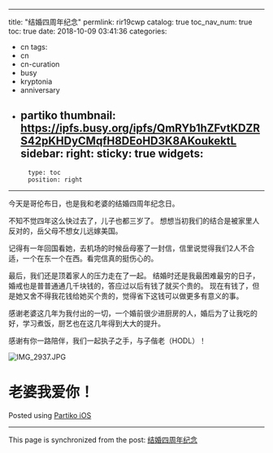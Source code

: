 
---
title: "结婚四周年纪念"
permlink: rir19cwp
catalog: true
toc_nav_num: true
toc: true
date: 2018-10-09 03:41:36
categories:
- cn
tags:
- cn
- cn-curation
- busy
- kryptonia
- anniversary
- partiko
thumbnail: https://ipfs.busy.org/ipfs/QmRYb1hZFvtKDZRS42pKHDyCMqfH8DEoHD3K8AKoukektL
sidebar:
    right:
        sticky: true
widgets:
    -
        type: toc
        position: right
---


今天是哥伦布日，也是我和老婆的结婚四周年纪念日。

不知不觉四年这么快过去了，儿子也都三岁了。
想想当初我们的结合是被家里人反对的，岳父母不想女儿远嫁美国。

记得有一年回国看她，去机场的时候岳母塞了一封信，信里说觉得我们2人不合适，一个在东一个在西。看完信真的挺伤心的。

最后，我们还是顶着家人的压力走在了一起。
结婚时还是我最困难最穷的日子，婚戒也是普普通通几千块钱的，答应过以后有钱了就买个贵的。
现在有钱了，但是她又舍不得我花钱给她买个贵的，觉得省下这钱可以做更多有意义的事。

感谢老婆这几年为我付出的一切，一个婚前很少进厨房的人，婚后为了让我吃的好，学习煮饭，厨艺也在这几年得到大大的提升。

感谢有你一路陪伴，我们一起执子之手，与子偕老（HODL）！

![IMG_2937.JPG](https://ipfs.busy.org/ipfs/QmRYb1hZFvtKDZRS42pKHDyCMqfH8DEoHD3K8AKoukektL)

# 老婆我爱你！

Posted using [Partiko iOS](https://steemit.com/@partiko-ios)

- - -

This page is synchronized from the post: [结婚四周年纪念](https://steemit.com/@ericet/rir19cwp)
